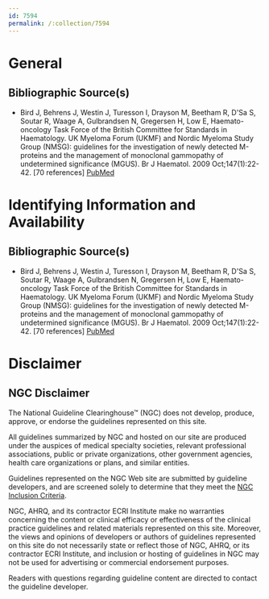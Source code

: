 ```yaml
---
id: 7594
permalink: /:collection/7594
---
```


# General

## Bibliographic Source(s)

- Bird J, Behrens J, Westin J, Turesson I, Drayson M, Beetham R, D'Sa S, Soutar R, Waage A, Gulbrandsen N, Gregersen H, Low E, Haemato-oncology Task Force of the British Committee for Standards in Haematology. UK Myeloma Forum (UKMF) and Nordic Myeloma Study Group (NMSG): guidelines for the investigation of newly detected M-proteins and the management of monoclonal gammopathy of undetermined significance (MGUS). Br J Haematol. 2009 Oct;147(1):22-42. [70 references] [ PubMed ](http://www.ncbi.nlm.nih.gov/entrez/query.fcgi?cmd=Retrieve&db=pubmed&dopt=Abstract&list_uids=19673884)

# Identifying Information and Availability

## Bibliographic Source(s)

- Bird J, Behrens J, Westin J, Turesson I, Drayson M, Beetham R, D'Sa S, Soutar R, Waage A, Gulbrandsen N, Gregersen H, Low E, Haemato-oncology Task Force of the British Committee for Standards in Haematology. UK Myeloma Forum (UKMF) and Nordic Myeloma Study Group (NMSG): guidelines for the investigation of newly detected M-proteins and the management of monoclonal gammopathy of undetermined significance (MGUS). Br J Haematol. 2009 Oct;147(1):22-42. [70 references] [ PubMed ](http://www.ncbi.nlm.nih.gov/entrez/query.fcgi?cmd=Retrieve&db=pubmed&dopt=Abstract&list_uids=19673884)

# Disclaimer

## NGC Disclaimer

The National Guideline Clearinghouse™ (NGC) does not develop, produce, approve, or endorse the guidelines represented on this site.

All guidelines summarized by NGC and hosted on our site are produced under the auspices of medical specialty societies, relevant professional associations, public or private organizations, other government agencies, health care organizations or plans, and similar entities.

Guidelines represented on the NGC Web site are submitted by guideline developers, and are screened solely to determine that they meet the [NGC Inclusion Criteria](/help-and-about/summaries/inclusion-criteria).

NGC, AHRQ, and its contractor ECRI Institute make no warranties concerning the content or clinical efficacy or effectiveness of the clinical practice guidelines and related materials represented on this site. Moreover, the views and opinions of developers or authors of guidelines represented on this site do not necessarily state or reflect those of NGC, AHRQ, or its contractor ECRI Institute, and inclusion or hosting of guidelines in NGC may not be used for advertising or commercial endorsement purposes.

Readers with questions regarding guideline content are directed to contact the guideline developer.

